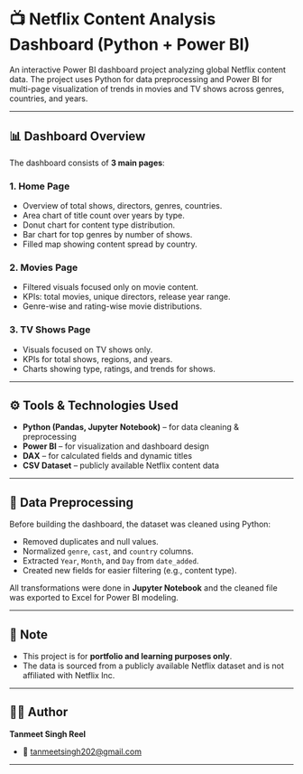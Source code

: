 # 📺 Netflix Content Analysis Dashboard (Python + Power BI)

An interactive Power BI dashboard project analyzing global Netflix content data. The project uses Python for data preprocessing and Power BI for multi-page visualization of trends in movies and TV shows across genres, countries, and years.

---

## 📊 Dashboard Overview

The dashboard consists of **3 main pages**:

### 1. **Home Page**
- Overview of total shows, directors, genres, countries.
- Area chart of title count over years by type.
- Donut chart for content type distribution.
- Bar chart for top genres by number of shows.
- Filled map showing content spread by country.

### 2. **Movies Page**
- Filtered visuals focused only on movie content.
- KPIs: total movies, unique directors, release year range.
- Genre-wise and rating-wise movie distributions.

### 3. **TV Shows Page**
- Visuals focused on TV shows only.
- KPIs for total shows, regions, and years.
- Charts showing type, ratings, and trends for shows.

---

## ⚙️ Tools & Technologies Used

- **Python (Pandas, Jupyter Notebook)** – for data cleaning & preprocessing
- **Power BI** – for visualization and dashboard design
- **DAX** – for calculated fields and dynamic titles
- **CSV Dataset** – publicly available Netflix content data

---

## 🧹 Data Preprocessing

Before building the dashboard, the dataset was cleaned using Python:
- Removed duplicates and null values.
- Normalized `genre`, `cast`, and `country` columns.
- Extracted `Year`, `Month`, and `Day` from `date_added`.
- Created new fields for easier filtering (e.g., content type).

All transformations were done in **Jupyter Notebook** and the cleaned file was exported to Excel for Power BI modeling.

---


## 📌 Note

- This project is for **portfolio and learning purposes only**.
- The data is sourced from a publicly available Netflix dataset and is not affiliated with Netflix Inc.

---

## 👨‍💻 Author

**Tanmeet Singh Reel**  
- 📧 tanmeetsingh202@gmail.com  

---

